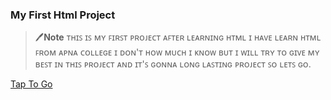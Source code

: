 ### My First Html Project 

> 🖊️**Note** ᴛʜɪꜱ ɪꜱ ᴍʏ ꜰɪʀꜱᴛ ᴘʀᴏᴊᴇᴄᴛ ᴀꜰᴛᴇʀ ʟᴇᴀʀɴɪɴɢ ʜᴛᴍʟ ɪ ʜᴀᴠᴇ ʟᴇᴀʀɴ ʜᴛᴍʟ ꜰʀᴏᴍ ᴀᴘɴᴀ ᴄᴏʟʟᴇɢᴇ ɪ ᴅᴏɴ'ᴛ ʜᴏᴡ ᴍᴜᴄʜ ɪ ᴋɴᴏᴡ ʙᴜᴛ ɪ ᴡɪʟʟ ᴛʀʏ ᴛᴏ ɢɪᴠᴇ ᴍʏ ʙᴇꜱᴛ ɪɴ ᴛʜɪꜱ ᴘʀᴏᴊᴇᴄᴛ ᴀɴᴅ ɪᴛ'ꜱ ɢᴏɴɴᴀ ʟᴏɴɢ ʟᴀꜱᴛɪɴɢ ᴘʀᴏᴊᴇᴄᴛ ꜱᴏ ʟᴇᴛꜱ ɢᴏ.


<a href="https://pykinsu.github.io/MyPortFolio/"> Tap To Go</a>
